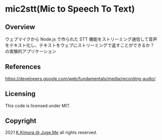 # mic2stt(Mic to Speech To Text)


## Overview

ウェブマイクから Node.js で作られた STT 機能をストリーミング通信して音声をテキスト化し、テキストをウェブにストリーミングで返すことができるか？　の実験的アプリケーション


## References

https://developers.google.com/web/fundamentals/media/recording-audio/


## Licensing

This code is licensed under MIT.


## Copyright

2021  [K.Kimura @ Juge.Me](https://github.com/dotnsf) all rights reserved.
